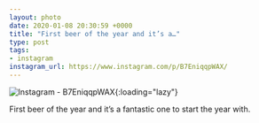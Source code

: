 ```yaml
---
layout: photo
date: 2020-01-08 20:30:59 +0000
title: "First beer of the year and it’s a…"
type: post
tags:
- instagram
instagram_url: https://www.instagram.com/p/B7EniqqpWAX/
---
```


![Instagram - B7EniqqpWAX](https://colinseymour.co.uk/img/B7EniqqpWAX.jpg){:loading="lazy"}

First beer of the year and it’s a fantastic one to start the year with.

